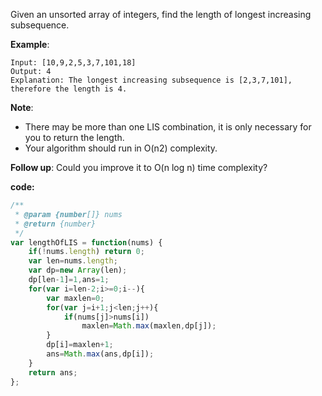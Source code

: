 ﻿Given an unsorted array of integers, find the length of longest increasing subsequence.

**Example**:
```
Input: [10,9,2,5,3,7,101,18]
Output: 4 
Explanation: The longest increasing subsequence is [2,3,7,101], therefore the length is 4. 
```

**Note**:

- There may be more than one LIS combination, it is only necessary for you to return the length.
- Your algorithm should run in O(n2) complexity.

**Follow up**: Could you improve it to O(n log n) time complexity?

**code:**

```js
/**
 * @param {number[]} nums
 * @return {number}
 */
var lengthOfLIS = function(nums) {
    if(!nums.length) return 0;
    var len=nums.length;
    var dp=new Array(len);
    dp[len-1]=1,ans=1;
    for(var i=len-2;i>=0;i--){
        var maxlen=0;
        for(var j=i+1;j<len;j++){
            if(nums[j]>nums[i])
                maxlen=Math.max(maxlen,dp[j]);
        }
        dp[i]=maxlen+1;
        ans=Math.max(ans,dp[i]);
    }
    return ans;
};
```
